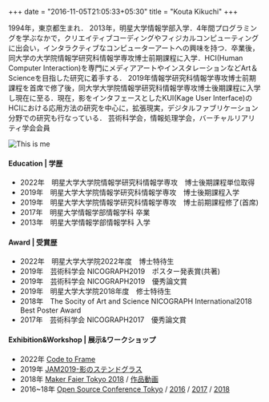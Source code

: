 +++
date = "2016-11-05T21:05:33+05:30"
title = "Kouta Kikuchi"
+++

1994年，東京都生まれ． 2013年，明星大学情報学部入学．4年間プログラミングを学ぶなかで，クリエイティブコーディングやフィジカルコンピューティングに出会い，インタラクティブなコンピューターアートへの興味を持つ．卒業後，同大学の大学院情報学研究科情報学専攻博士前期課程に入学．HCI(Human Computer Interaction)を専門にメディアアートやインスタレーションなどArt＆Scienceを目指した研究に着手する． 2019年情報学研究科情報学専攻博士前期課程を首席で修了後，同大学大学院情報学研究科情報学専攻博士後期課程に入学し現在に至る．現在，影をインタフェースとしたKUI(Kage User Interface)のHCIにおける応用方法の研究を中心に，拡張現実，デジタルファブリケーション分野での研究も行なっている． 芸術科学会，情報処理学会，バーチャルリアリティ学会会員

![This is me](../img/about.png)

#### Education | 学歴
- 2022年　明星大学大学院情報学研究科情報学専攻　博士後期課程単位取得
- 2019年　明星大学大学院情報学研究科情報学専攻　博士後期課程入学
- 2019年　明星大学大学院情報学研究科情報学専攻　博士前期課程修了(首席)
- 2017年　明星大学情報学部情報学科 卒業
- 2013年　明星大学情報学部情報学科 入学

#### Award | 受賞歴
- 2022年　明星大学大学院2022年度　博士特待生
- 2019年　芸術科学会 NICOGRAPH2019　ポスター発表賞(共著)
- 2019年　芸術科学会 NICOGRAPH2019　優秀論文賞
- 2019年　明星大学大学院2018年度　修士特待生
- 2018年　The Socity of Art and Science NICOGRAPH International2018 Best Poster Award
- 2017年　芸術科学会 NICOGRAPH2017　優秀論文賞

#### Exhibition&Workshop | 展示&ワークショップ

- 2022年  <a href="https://c2f.p5js.jp/exhibitions/1st.html" target="_blank">Code to Frame</a>
- 2019年  <a href="https://www.meisei-u.ac.jp/2019/2019121202.html" target="_blank">JAM2019-影のステンドグラス</a>
- 2018年  <a href="https://makezine.jp/event/makers2018/m0071/" target="_blank">Maker Faier Tokyo 2018</a> / <a href="ttps://twitter.com/itachin/status/1025611675162963968?s=21&t=8BvAgQuPfgVOck7BPlySKg" target="_blank">作品動画</a>
- 2016~18年  <a href="https://www.ospn.jp/" target="_blank">Open Source Conference Tokyo</a> / 
<a href="https://www.ospn.jp/press/20160310tokyospring-report.html/img_9978" target="_blank">2016</a> / 
<a href="ttps://www.ospn.jp/press/20171003osc2017-tokyofall-report.html/img_4027-2" target="_blank">2017</a> / 
<a href="https://www.ospn.jp/press/20180313osc2017-tokyospring.html/img_8813" target="_blank">2018</a> 
